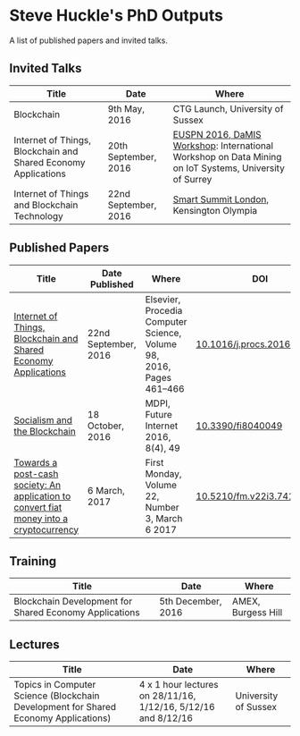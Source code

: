 # Steve Huckle's PhD Outputs

A list of published papers and invited talks.

## Invited Talks

| Title | Date | Where |
| ------| -----| ------|
| Blockchain | 9th May, 2016 | CTG Launch, University of Sussex |
| Internet of Things, Blockchain and Shared Economy Applications | 20th September, 2016 | [EUSPN 2016, DaMIS Workshop](http://143.225.211.50/damis/ "DaMIS"): International Workshop on Data Mining on IoT Systems, University of Surrey |
| Internet of Things and Blockchain Technology | 22nd September, 2016 | [Smart Summit London](http://www.iotsmartsummitlondon.com/ "Smart Summit London"), Kensington Olympia |

## Published Papers

| Title | Date Published | Where | DOI |
| ------| ---------------| ------|-----|
| [Internet of Things, Blockchain and Shared Economy Applications](http://dx.doi.org/10.1016/j.procs.2016.09.074 "Internet of Things, Blockchain and Shared Economy Applications") | 22nd September, 2016 | Elsevier, Procedia Computer Science, Volume 98, 2016, Pages 461–466 | [10.1016/j.procs.2016.09.074]( http://dx.doi.org/10.1016/j.procs.2016.09.074 "10.1016/j.procs.2016.09.074") |
| [Socialism and the Blockchain]( http://www.mdpi.com/1999-5903/8/4/49 "Socialism and the Blockchain") | 18 October, 2016 | MDPI, Future Internet 2016, 8(4), 49 | [10.3390/fi8040049](http://dx.doi.org/10.3390/fi8040049 "10.3390/fi8040049") |
| [Towards a post-cash society: An application to convert fiat money into a cryptocurrency](http://firstmonday.org/ojs/index.php/fm/article/view/7410/6003 "Towards a post-cash society") |  6 March, 2017 | First Monday, Volume 22, Number 3, March 6 2017 | [10.5210/fm.v22i3.7410]( http://dx.doi.org/10.5210/fm.v22i3.7410 "10.5210/fm.v22i3.7410") |

## Training 

| Title | Date | Where |
| ------| -----| ------|
| Blockchain Development for Shared Economy Applications | 5th December, 2016 | AMEX, Burgess Hill |

## Lectures

| Title | Date | Where |
| ------| -----| ------|
| Topics in Computer Science (Blockchain Development for Shared Economy Applications) | 4 x 1 hour lectures on 28/11/16, 1/12/16, 5/12/16 and 8/12/16 | University of Sussex |